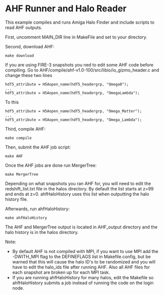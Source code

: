 # AHF Runner and Halo Reader

This example compiles and runs Amiga Halo Finder and include scripts to read AHF outputs.

First, uncomment MAIN_DIR line in MakeFile and set to your directory.

Second, download AHF:
```console
make download
```

If you are using FIRE-3 snapshots you ned to edit some AHF code before compiling. Go to AHF/compile/ahf-v1.0-100/src/libio/io_gizmo_header.c and change these two lines
```console
hdf5_attribute = H5Aopen_name(hdf5_headergrp, "Omega0");
...
hdf5_attribute = H5Aopen_name(hdf5_headergrp, "OmegaLambda");

```
To this
```console
hdf5_attribute = H5Aopen_name(hdf5_headergrp, "Omega_Matter");
...
hdf5_attribute = H5Aopen_name(hdf5_headergrp, "Omega_Lambda");
```

Third, compile AHF:
```console
make compile
```

Then, submit the AHF job script:
```console
make AHF
```

Once the AHF jobs are done run MergerTree:
```console
make MergerTree
```

Depending on what snapshots you ran AHF for, you will need to edit the redshift_list.txt file in the halos directory. By default the list starts at z=99 and ends at z=0. ahfHaloHistory uses this list when outputting the halo history file.

Afterwards, run ahfHaloHistory:
```console
make ahfHaloHistory
```

The AHF and MergerTree output is located in AHF_output directory and the halo history is in the halos directory.

Note:
- By default AHF is not compiled with MPI, if you want to use MPI add the -DWITH_MPI flag to the DEFINEFLAGS list in Makefile.config, but be warned that this will cause the halo ID's to be randomized and you will have to edit the halo_ids file after running AHF. Also all AHF files for each snapshot are broken up for each MPI task.
- If you are running ahfHaloHistory for many halos, edit the Makefile so ahfHaloHistory submits a job instead of running the code on the login node.


